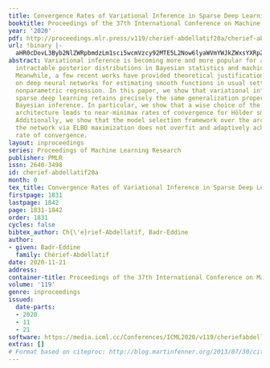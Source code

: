 ```yaml
---
title: Convergence Rates of Variational Inference in Sparse Deep Learning
booktitle: Proceedings of the 37th International Conference on Machine Learning
year: '2020'
pdf: http://proceedings.mlr.press/v119/cherief-abdellatif20a/cherief-abdellatif20a.pdf
url: !binary |-
  aHR0cDovL3Byb2NlZWRpbmdzLm1sci5wcmVzcy92MTE5L2Now6lyaWVmYWJkZWxsYXRpZjIwYS5odG1s
abstract: Variational inference is becoming more and more popular for approximating
  intractable posterior distributions in Bayesian statistics and machine learning.
  Meanwhile, a few recent works have provided theoretical justification and new insights
  on deep neural networks for estimating smooth functions in usual settings such as
  nonparametric regression. In this paper, we show that variational inference for
  sparse deep learning retains precisely the same generalization properties than exact
  Bayesian inference. In particular, we show that a wise choice of the neural network
  architecture leads to near-minimax rates of convergence for Hölder smooth functions.
  Additionally, we show that the model selection framework over the architecture of
  the network via ELBO maximization does not overfit and adaptively achieves the optimal
  rate of convergence.
layout: inproceedings
series: Proceedings of Machine Learning Research
publisher: PMLR
issn: 2640-3498
id: cherief-abdellatif20a
month: 0
tex_title: Convergence Rates of Variational Inference in Sparse Deep Learning
firstpage: 1831
lastpage: 1842
page: 1831-1842
order: 1831
cycles: false
bibtex_author: Ch{\'e}rief-Abdellatif, Badr-Eddine
author:
- given: Badr-Eddine
  family: Chérief-Abdellatif
date: 2020-11-21
address: 
container-title: Proceedings of the 37th International Conference on Machine Learning
volume: '119'
genre: inproceedings
issued:
  date-parts:
  - 2020
  - 11
  - 21
software: https://media.icml.cc/Conferences/ICML2020/v119/cheriefabdellatif20a-supp.zip
extras: []
# Format based on citeproc: http://blog.martinfenner.org/2013/07/30/citeproc-yaml-for-bibliographies/
---
```


